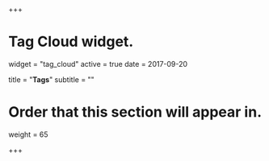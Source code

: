 +++
# Tag Cloud widget.
widget = "tag_cloud"
active = true
date = 2017-09-20

title = "**Tags**"
subtitle = ""

# Order that this section will appear in.
weight = 65

+++
